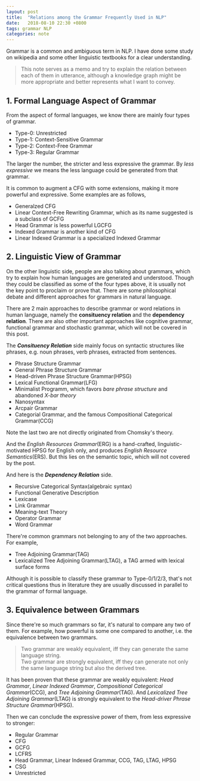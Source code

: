 ```yaml
---
layout: post
title:  "Relations among the Grammar Frequently Used in NLP"
date:   2018-08-10 22:30 +0800
tags: grammar NLP
categories: note
---
```


Grammar is a common and ambiguous term in NLP. I have done some study on wikipedia and some other linguistic textbooks for a clear understanding.

> This note serves as a memo and try to explain the relation between each of them in utterance, although a knowledge graph might be more appropriate and better represents what I want to convey.

## 1. Formal Language Aspect of Grammar

From the aspect of formal languages, we know there are mainly four types of grammar.

- Type-0: Unrestricted
- Type-1: Context-Sensitive Grammar
- Type-2: Context-Free Grammar
- Type-3: Regular Grammar

The larger the number, the stricter and less expressive the grammar. By _less expressive_ we means the less language could be generated from that grammar.

It is common to augment a CFG with some extensions, making it more powerful and expressive. Some examples are as follows,

- Generalzed CFG
- Linear Context-Free Rewriting Grammar, which as its name suggested is a subclass of GCFG
- Head Grammar is less powerful LGCFG
- Indexed Grammar is another kind of CFG
- Linear Indexed Grammar is a specialized Indexed Grammar

## 2. Linguistic View of Grammar

On the other linguistic side, people are also talking about grammars, which try to explain how human languages are generated and understood.
Though they could be classified as some of the four types above, it is usually not the key point to proclaim or prove that.
There are some philosophical debate and different approaches for grammars in natural language.

There are 2 main approaches to describe grammar or word relations in human language, namely the **consituency relation** and the **dependency relation**.
There are also other important approaches like cognitive grammar, functional grammar and stochastic grammar, which will not be covered in this post.

The **_Consituency Relation_** side mainly focus on syntactic structures like phrases, e.g. noun phrases, verb phrases, extracted from sentences.

- Phrase Structure Grammar
- General Phrase Structure Grammar
- Head-driven Phrase Structure Grammar(HPSG)
- Lexical Functional Grammar(LFG)
- Minimalist Programm, which favors _bare phrase structure_ and abandoned _X-bar theory_
- Nanosyntax
- Arcpair Grammar
- Categorial Grammar, and the famous Compositional Categorical Grammar(CCG)

Note the last two are not directly originated from Chomsky's theory.

And the _English Resources Grammar_(ERG) is a hand-crafted, linguistic-motivated HPSG for English only, and produces _English Resource Semantics_(ERS). But this lies on the semantic topic, which will not covered by the post.

And here is the **_Dependency Relation_** side.

- Recursive Categorical Syntax(algebraic syntax)
- Functional Generative Description
- Lexicase
- Link Grammar
- Meaning-text Theory
- Operator Grammar
- Word Grammar

There're common grammars not belonging to any of the two approaches. For example,

- Tree Adjoining Grammar(TAG)
- Lexicalized Tree Adjoining Grammar(LTAG), a TAG armed with lexical surface forms

Although it is possible to classify these grammar to Type-0/1/2/3, that's not critical questions thus in literature they are usually discussed in parallel to the grammar of formal language.

## 3. Equivalence between Grammars

Since there're so much grammars so far, it's natural to compare any two of them. For example, how powerful is some one compared to another, i.e. the equivalence between two grammars.

> Two grammar are weakly equivalent, iff they can generate the same language string.   
> Two grammar are strongly equivalent, iff they can generate not only the same language string but also the derived tree.

It has been proven that these grammar are weakly equivalent: _Head Grammar_, _Linear Indexed Grammar_, _Compositional Categorical Grammar_(CCG), and _Tree Adjoining Grammar_(TAG).
And _Lexicalized Tree Adjoining Grammar_(LTAG) is strongly equivalent to the _Head-driver Phrase Structure Grammar_(HPSG).

Then we can conclude the expressive power of them, from less expressive to stronger:

- Regular Grammar
- CFG
- GCFG
- LCFRS
- Head Grammar, Linear Indexed Grammar, CCG, TAG, LTAG, HPSG
- CSG
- Unrestricted


